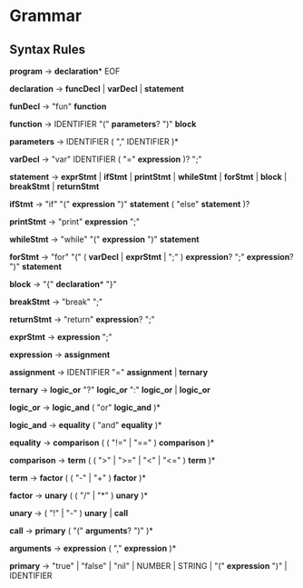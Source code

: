 # Grammar

## Syntax Rules

**program** → **declaration*** EOF

**declaration** → **funcDecl** | **varDecl** | **statement**

**funDecl** → "fun" **function**

**function** → IDENTIFIER "(" **parameters**? ")" **block**

**parameters** → IDENTIFIER ( "," IDENTIFIER )*

**varDecl** → "var" IDENTIFIER ( "=" **expression** )? ";"

**statement** → **exprStmt** | **ifStmt** | **printStmt** | **whileStmt** | **forStmt** | **block** | **breakStmt** | **returnStmt**

**ifStmt** → "if" "(" **expression** ")" **statement** ( "else" **statement** )?

**printStmt** → "print" **expression** ";"

**whileStmt** → "while" "(" **expression** ")" **statement**

**forStmt** → "for" "(" ( **varDecl** | **exprStmt** | ";" ) **expression**? ";" **expression**? ")" **statement**

**block** → "{" **declaration*** "}"

**breakStmt** → "break" ";"

**returnStmt** → "return" **expression**? ";"

**exprStmt** → **expression** ";"

**expression** → **assignment**

**assignment** → IDENTIFIER "=" **assignment** | **ternary**

**ternary** → **logic_or** "?" **logic_or** ":" **logic_or** | **logic_or**

**logic_or** → **logic_and** ( "or" **logic_and** )*

**logic_and** → **equality** ( "and" **equality** )*

**equality** → **comparison** ( ( "!=" | "==" ) **comparison** )*

**comparison** → **term** ( ( ">" | ">=" | "<" | "<=" ) **term** )*

**term** → **factor** ( ( "-" | "+" ) **factor** )*

**factor** → **unary** ( ( "/" | "\*" ) **unary** )*

**unary** → ( "!" | "-" ) **unary** | **call**

**call** → **primary** ( "(" **arguments**? ")" )*

**arguments** → **expression** ( "," **expression** )*

**primary** → "true" | "false" | "nil" | NUMBER | STRING | "(" **expression** ")" | IDENTIFIER
